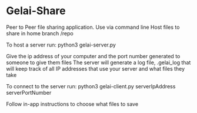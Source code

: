# Gelai-Share
Peer to Peer file sharing application. Use via command line
Host files to share in home branch /repo

To host a server run:
python3 gelai-server.py

Give the ip address of your computer and the port number generated to someone to give them files
The server will generate a log file, .gelai_log that will keep track of all IP addresses that use your server and what files they take

To connect to the server run:
python3 gelai-client.py serverIpAddress serverPortNumber

Follow in-app instructions to choose what files to save
